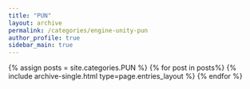 ```yaml
---
title: "PUN"  
layout: archive   
permalink: /categories/engine-unity-pun 
author_profile: true   
sidebar_main: true  
---
```


{% assign posts = site.categories.PUN %}
{% for post in posts%} {% include archive-single.html type=page.entries_layout %} {% endfor %}